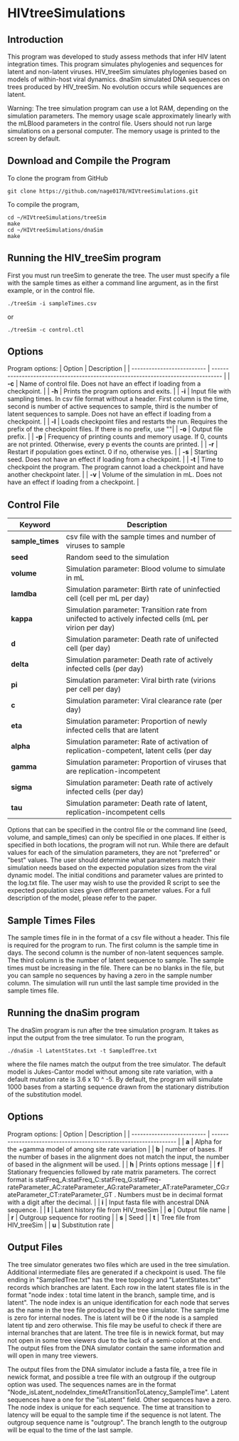 # HIVtreeSimulations
## Introduction

This program was developed to study assess methods that infer HIV latent integration times.
This program simulates phylogenies and sequences for latent and non-latent viruses.
HIV\_treeSim simulates phylogenies based on models of within-host viral dynamics.
dnaSim simulated DNA sequences on trees produced by HIV\_treeSim.
No evolution occurs while sequences are latent.

Warning: The tree simulation program can use a lot RAM, depending on the simulation parameters. 
The memory usage scale approximately linearly with the mLBlood parameters in the control file. 
Users should not run large simulations on a personal computer. 
The memory usage is printed to the screen by default. 

## Download and Compile the Program
To clone the program from GitHub

```
git clone https://github.com/nage0178/HIVtreeSimulations.git
```

To compile the program,

```
cd ~/HIVtreeSimulations/treeSim
make
cd ~/HIVtreeSimulations/dnaSim
make
```

## Running the HIV_treeSim program

First you must run treeSim to generate the tree.
The user must specify a file with the sample times as either a command line argument, as in the first example, or in the control file.

```
./treeSim -i sampleTimes.csv
```

or

```
./treeSim -c control.ctl
```

## Options
Program options:
| Option                     | Description                                                                       |
| -------------------------- | --------------------------------------------------------------------------------- |
| **-c**                     | Name of control file. Does not have an effect if loading from a checkpoint.       |
| **-h**                     | Prints the program options and exits.		                                 |
| **-i**                     | Input file with sampling times. In csv file format without a header. First column is the time, second is number of active sequences to sample, third is the number of latent sequences to sample. Does not have an effect if loading from a checkpoint. |
| **-l**                     | Loads checkpoint files and restarts the run. Requires the prefix of the checkpoint files. If there is no prefix, use ""|
| **-o**                     | Output file prefix. |
| **-p**                     | Frequency of printing counts and memory usage. If 0, counts are not printed. Otherwise, every p events the counts are printed. |
| **-r**                     | Restart if population goes extinct. 0 if no, otherwise yes.  |
| **-s**                     | Starting seed. Does not have an effect if loading from a checkpoint. |
| **-t**                     | Time to checkpoint the program. The program cannot load a checkpoint and have another checkpoint later. |
| **-v**                     | Volume of the simulation in mL. Does not have an effect if loading from a checkpoint. |



## Control File

| Keyword            | Description                                                                |
| ------------------ | -------------------------------------------------------------------------- |
| **sample\_times**  | csv file with the sample times and number of viruses to sample |
| **seed**           | Random seed to the simulation |
| **volume**         | Simulation parameter: Blood volume to simulate in mL |
| **lamdba**         | Simulation parameter: Birth rate of uninfectied cell (cell per mL per day)  |
| **kappa**          | Simulation parameter: Transition rate from unifected to actively infected cells (mL per virion per day) |
| **d**              | Simulation parameter: Death rate of unifected cell (per day) |
| **delta**          | Simulation parameter: Death rate of actively infected cells (per day) |
| **pi**             | Simulation parameter: Viral birth rate (virions per cell per day) |
| **c**              | Simulation parameter: Viral clearance rate (per day) |
| **eta**            | Simulation parameter: Proportion of newly infected cells that are latent |
| **alpha**          | Simulation parameter: Rate of activation of replication-competent, latent cells (per day |
| **gamma**          | Simulation parameter: Proportion of viruses that are replication-incompetent |
| **sigma**          | Simulation parameter: Death rate of actively infected cells (per day) |
| **tau**            | Simulation parameter: Death rate of latent, replication-incompetent cells |


Options that can be specified in the control file or the command line (seed, volume, and sample\_times) can only be specified in one places.
If either is specified in both locations, the program will not run.
While there are default values for each of the simulation parameters, they are not "preferred" or "best" values.
The user should determine what parameters match their simulation needs based on the expected population sizes from the viral dynamic model.
The initial conditions and parameter values are printed to the log.txt file.
The user may wish to use the provided R script to see the expected population sizes given different parameter values.
For a full description of the model, please refer to the paper.

## Sample Times Files

The sample times file in in the format of a csv file without a header.
This file is required for the program to run.
The first column is the sample time in days.
The second column is the number of non-latent sequences sample.
The third column is the number of latent sequence to sample.
The sample times must be increasing in the file.
There can be no blanks in the file, but you can sample no sequences by having a zero in the sample number column.
The simulation will run until the last sample time provided in the sample times file.


## Running the dnaSim program

The dnaSim program is run after the tree simulation program.
It takes as input the output from the tree simulator.
To run the program,

```
./dnaSim -l LatentStates.txt -t SampledTree.txt
```
where the file names match the output from the tree simulator.
The default model is Jukes-Cantor model without among site rate variation, with a default mutation rate is 3.6 x 10 ^ -5.
By default, the program will simulate 1000 bases from a starting sequence drawn from the stationary distribution of the substitution model.

## Options
Program options:
| Option     | Description                                                                       |
| -------------------------- | ----------------------------------------------------------------- |
| **a**      |	Alpha for the +gamma model of among site rate variation |
| **b**      | 	number of bases. If the number of bases in the alignment does not match the input, the number of based in the alignment will be used. |
| **h**      | 	Prints options message |
| **f**      | 	Stationary frequencies followed by rate matrix parameters. The correct format is statFreq\_A:statFreq\_C:statFreq\_G:statFreq-rateParameter\_AC:rateParameter\_AG:rateParameter\_AT:rateParameter\_CG:rateParameter\_CT:rateParameter\_GT . Numbers must be in decimal format with a digit after the decimal. |
| **i**      | 	Input fasta file with ancestral DNA sequence. |
| **l**      | 	Latent history file from HIV\_treeSim |
| **o**      | 	Output file name |
| **r**      | 	Outgroup sequence for rooting |
| **s**      | 	Seed |
| **t**      | 	Tree file from HIV\_treeSim |
| **u**      | 	Substitution rate |

## Output Files
The tree simulator generates two files which are used in the tree simulation.
Additional intermediate files are generated if a checkpoint is used.
The file ending in "SampledTree.txt" has the tree topology and "LatentStates.txt" records which branches are latent.
Each row in the latent states file is in the format "node index : total time latent in the branch, sample time, and is latent".
The node index is an unique identification for each node that serves as the name in the tree file produced by the tree simulator.
The sample time is zero for internal nodes.
The is latent will be 0 if the node is a sampled latent tip and zero otherwise.
This file may be useful to check if there are internal branches that are latent.
The tree file is in newick format, but may not open in some tree viewers due to the lack of a semi-colon at the end.
The output files from the DNA simulator contain the same information and will open in many tree viewers.

The output files from the DNA simulator include a fasta file, a tree file in newick format, and possible a tree file with an outgroup if the outgroup option was used.
The sequences names are in the format "Node\_isLatent\_nodeIndex\_timeAtTransitionToLatency\_SampleTime".
Latent sequences have a one for the "isLatent" field.
Other sequences have a zero.
The node index is unique for each sequence.
The time at transition to latency will be equal to the sample time if the sequence is not latent.
The outgroup sequence name is "outgroup".
The branch length to the outgroup will be equal to the time of the last sample.
